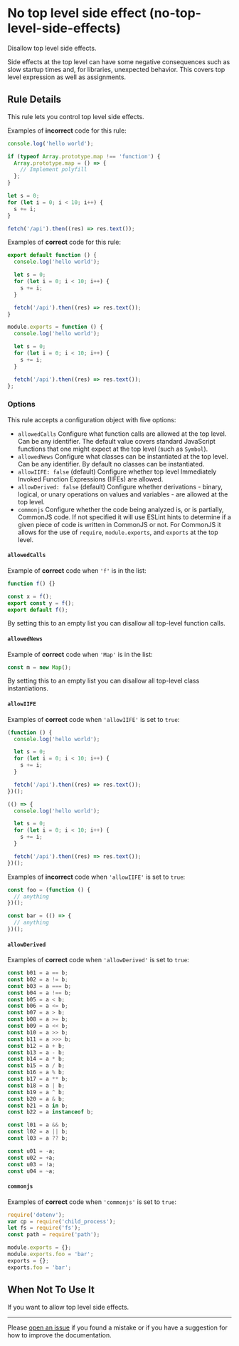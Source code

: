 <!-- SPDX-License-Identifier: CC-BY-4.0 -->

# No top level side effect (no-top-level-side-effects)

Disallow top level side effects.

Side effects at the top level can have some negative consequences such as slow
startup times and, for libraries, unexpected behavior. This covers top level
expression as well as assignments.

## Rule Details

This rule lets you control top level side effects.

Examples of **incorrect** code for this rule:

```javascript
console.log('hello world');
```

```javascript
if (typeof Array.prototype.map !== 'function') {
  Array.prototype.map = () => {
    // Implement polyfill
  };
}
```

```javascript
let s = 0;
for (let i = 0; i < 10; i++) {
  s += i;
}
```

```javascript
fetch('/api').then((res) => res.text());
```

Examples of **correct** code for this rule:

```javascript
export default function () {
  console.log('hello world');

  let s = 0;
  for (let i = 0; i < 10; i++) {
    s += i;
  }

  fetch('/api').then((res) => res.text());
}
```

```javascript
module.exports = function () {
  console.log('hello world');

  let s = 0;
  for (let i = 0; i < 10; i++) {
    s += i;
  }

  fetch('/api').then((res) => res.text());
};
```

### Options

This rule accepts a configuration object with five options:

- `allowedCalls` Configure what function calls are allowed at the top level. Can
  be any identifier. The default value covers standard JavaScript functions that
  one might expect at the top level (such as `Symbol`).
- `allowedNews` Configure what classes can be instantiated at the top level. Can
  be any identifier. By default no classes can be instantiated.
- `allowIIFE: false` (default) Configure whether top level Immediately Invoked
  Function Expressions (IIFEs) are allowed.
- `allowDerived: false` (default) Configure whether derivations - binary,
  logical, or unary operations on values and variables - are allowed at the top
  level.
- `commonjs` Configure whether the code being analyzed is, or is partially,
  CommonJS code. If not specified it will use ESLint hints to determine if a
  given piece of code is written in CommonJS or not. For CommonJS it allows for
  the use of `require`, `module.exports`, and `exports` at the top level.

#### `allowedCalls`

Example of **correct** code when `'f'` is in the list:

```javascript
function f() {}

const x = f();
export const y = f();
export default f();
```

By setting this to an empty list you can disallow all top-level function calls.

#### `allowedNews`

Example of **correct** code when `'Map'` is in the list:

```javascript
const m = new Map();
```

By setting this to an empty list you can disallow all top-level class
instantiations.

#### `allowIIFE`

Examples of **correct** code when `'allowIIFE'` is set to `true`:

```javascript
(function () {
  console.log('hello world');

  let s = 0;
  for (let i = 0; i < 10; i++) {
    s += i;
  }

  fetch('/api').then((res) => res.text());
})();
```

```javascript
(() => {
  console.log('hello world');

  let s = 0;
  for (let i = 0; i < 10; i++) {
    s += i;
  }

  fetch('/api').then((res) => res.text());
})();
```

Examples of **incorrect** code when `'allowIIFE'` is set to `true`:

```javascript
const foo = (function () {
  // anything
})();
```

```javascript
const bar = (() => {
  // anything
})();
```

#### `allowDerived`

Examples of **correct** code when `'allowDerived'` is set to `true`:

```javascript
const b01 = a == b;
const b02 = a != b;
const b03 = a === b;
const b04 = a !== b;
const b05 = a < b;
const b06 = a <= b;
const b07 = a > b;
const b08 = a >= b;
const b09 = a << b;
const b10 = a >> b;
const b11 = a >>> b;
const b12 = a + b;
const b13 = a - b;
const b14 = a * b;
const b15 = a / b;
const b16 = a % b;
const b17 = a ** b;
const b18 = a | b;
const b19 = a ^ b;
const b20 = a & b;
const b21 = a in b;
const b22 = a instanceof b;

const l01 = a && b;
const l02 = a || b;
const l03 = a ?? b;

const u01 = -a;
const u02 = +a;
const u03 = !a;
const u04 = ~a;
```

#### `commonjs`

Examples of **correct** code when `'commonjs'` is set to `true`:

```javascript
require('dotenv');
var cp = require('child_process');
let fs = require('fs');
const path = require('path');

module.exports = {};
module.exports.foo = 'bar';
exports = {};
exports.foo = 'bar';
```

## When Not To Use It

If you want to allow top level side effects.

---

Please [open an issue] if you found a mistake or if you have a suggestion for
how to improve the documentation.

[open an issue]: https://github.com/ericcornelissen/eslint-plugin-top/issues/new?labels=documentation&template=documentation.md
